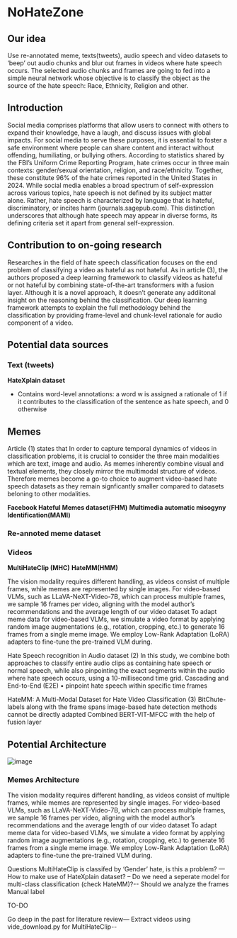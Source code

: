 # NoHateZone

## **Our idea**
Use re-annotated meme, texts(tweets), audio speech and video datasets to ‘beep’ out audio chunks and blur out frames in videos where hate speech occurs.
The selected audio chunks and frames are going to fed into a simple neural network whose objective is to classify the object as the source of the hate speech: Race, Ethnicity, Religion and other.

## **Introduction**
Social media comprises platforms that allow users to connect with others to expand their knowledge, have a laugh, and discuss issues with global impacts. For social media to serve these purposes, it is essential to foster a safe environment where people can share content and interact without offending, humiliating, or bullying others. According to statistics shared by the FBI’s Uniform Crime Reporting Program, hate crimes occur in three main contexts: gender/sexual orientation, religion, and race/ethnicity. Together, these constitute 96% of the hate crimes reported in the United States in 2024. While social media enables a broad spectrum of self-expression across various topics, hate speech is not defined by its subject matter alone. Rather, hate speech is characterized by language that is hateful, discriminatory, or incites harm (journals.sagepub.com). This distinction underscores that although hate speech may appear in diverse forms, its defining criteria set it apart from general self-expression.

## **Contribution to on-going research**
Researches in the field of hate speech classification focuses on the end problem of classifying a video as hateful as not hateful. As in article (3), the authors proposed a deep learning framework to classify videos as hateful or not hateful by combining state-of-the-art transformers with a fusion layer. Although it is a novel approach, it doesn’t generate any addiitonal insight on the reasoning behind the classification. Our deep learning framework attempts to explain the full methodology behind the classification by providing frame-level and chunk-level rationale for audio component of a video.


## **Potential data sources**
### **Text (tweets)**

**HateXplain dataset**
 - Contains word-level annotations: a word w is assigned a rationale of 1 if it contributes to the classification of the sentence as hate speech, and 0 otherwise

## **Memes** 
Article (1) states that In order to capture temporal dynamics of videos in classification problems, it is crucial to consider the three main modalities which are text, image and audio. As memes inherently combine visual and textual elements, they closely mirror the multimodal structure of videos. Therefore memes become a go-to choice to augment video-based hate speech datasets as they remain signficantly smaller compared to datasets beloning to other modalities.

**Facebook Hateful Memes dataset(FHM)**
**Multimedia automatic misogyny Identification(MAMI)**

### **Re-annoted meme dataset**

### **Videos**

**MultiHateClip (MHC)**
**HateMM(HMM)**


The vision modality requires different handling, as videos consist of multiple frames, while memes are represented by single images.
For video-based VLMs, such as LLaVA-NeXT-Video-7B, which can process multiple frames, we sample 16 frames per video, aligning with the model author’s recommendations and the average length of our video dataset
To adapt meme data for video-based VLMs, we simulate a video format by applying random image augmentations (e.g., rotation, cropping, etc.) to generate 16 frames from a single meme image. We employ Low-Rank Adaptation (LoRA) adapters to fine-tune the pre-trained VLM during.

Hate Speech recognition in Audio dataset (2)
In this study, we combine both approaches to classify entire audio clips as containing hate speech or normal speech, while also pinpointing the exact segments within the audio where hate speech occurs, using a 10-millisecond time grid.
Cascading and End-to-End (E2E)
•	pinpoint hate speech within specific time frames

HateMM: A Multi-Modal Dataset for Hate Video Classification (3)
BitChute- labels along with the frame spans 
image-based hate detection methods cannot be directly adapted
Combined BERT-VIT-MFCC with the help of fusion layer

## **Potential Architecture**
![image](https://github.com/user-attachments/assets/6e7f02e1-9834-42b9-82de-e492e26076ea)

### **Memes Architecture**
The vision modality requires different handling, as videos consist of multiple frames, while memes are represented by single images.
For video-based VLMs, such as LLaVA-NeXT-Video-7B, which can process multiple frames, we sample 16 frames per video, aligning with the model author’s recommendations and the average length of our video dataset
To adapt meme data for video-based VLMs, we simulate a video format by applying random image augmentations (e.g., rotation, cropping, etc.) to generate 16 frames from a single meme image. We employ Low-Rank Adaptation (LoRA) adapters to fine-tune the pre-trained VLM during.


Questions
MultiHateClip is classifed by ‘Gender’ hate, is this a problem? —
How to make use of HateXplain dataset? –
Do we need a seperate model for multi-class classification (check HateMM)?--
Should we analyze the frames 
Manual label 


TO-DO

Go deep in the past for literature review—
Extract videos using vide_download.py for MultiHateClip--



